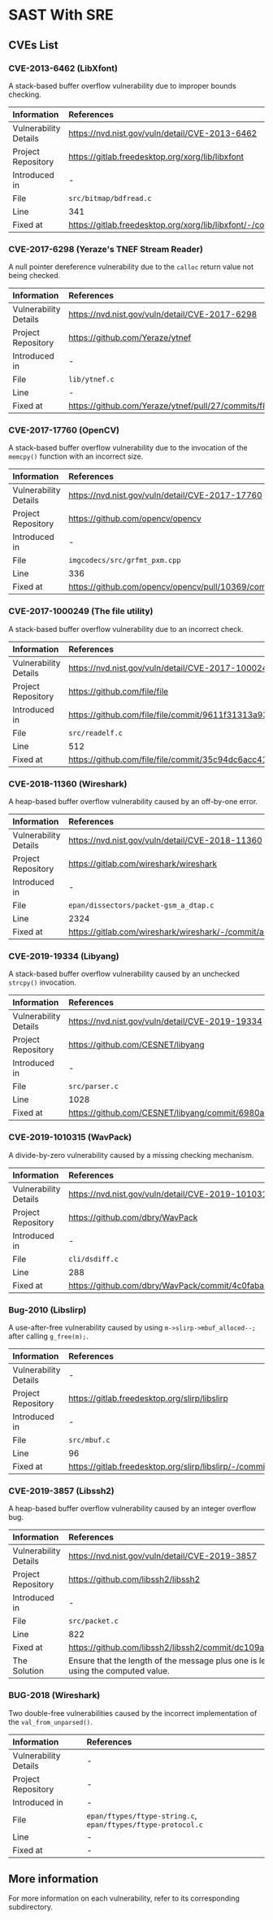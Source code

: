 # SAST With SRE

## CVEs List

### CVE-2013-6462 (LibXfont)
A stack-based buffer overflow vulnerability due to improper bounds checking.

| Information  | References  |
|:-------------| :-----------|
| Vulnerability Details | https://nvd.nist.gov/vuln/detail/CVE-2013-6462 |
| Project Repository | https://gitlab.freedesktop.org/xorg/lib/libxfont |
| Introduced in | - |
| File |  `src/bitmap/bdfread.c` |
| Line | 341 |
| Fixed at | https://gitlab.freedesktop.org/xorg/lib/libxfont/-/commit/4d024ac10f964f6bd372ae0dd14f02772a6e5f63 |

### CVE-2017-6298 (Yeraze's TNEF Stream Reader)
A null pointer dereference vulnerability due to the  `calloc` return value not being checked.

| Information  | References  |
|:-------------| :-----------|
| Vulnerability Details | https://nvd.nist.gov/vuln/detail/CVE-2017-6298 |
| Project Repository | https://github.com/Yeraze/ytnef |
| Introduced in | - |
| File |  `lib/ytnef.c` |
| Line | - |
| Fixed at | https://github.com/Yeraze/ytnef/pull/27/commits/f816ba5df468294f569c5f72e51c9167c59ec251 |

### CVE-2017-17760 (OpenCV)
A stack-based buffer overflow vulnerability due to the invocation of the `memcpy()` function with an incorrect size.

| Information  | References  |
|:-------------| :-----------|
| Vulnerability Details | https://nvd.nist.gov/vuln/detail/CVE-2017-17760 |
| Project Repository | https://github.com/opencv/opencv |
| Introduced in | - |
| File | `imgcodecs/src/grfmt_pxm.cpp` |
| Line | 336 |
| Fixed at | https://github.com/opencv/opencv/pull/10369/commits/7bbe1a53cfc097b82b1589f7915a2120de39274c |

### CVE-2017-1000249 (The file utility)
A stack-based buffer overflow vulnerability due to an incorrect check.

| Information  | References  |
|:-------------| :-----------|
| Vulnerability Details | https://nvd.nist.gov/vuln/detail/CVE-2017-1000249 |
| Project Repository | https://github.com/file/file |
| Introduced in | https://github.com/file/file/commit/9611f31313a93aa036389c5f3b15eea53510d4d1 |
| File |  `src/readelf.c` |
| Line | 512 |
| Fixed at | https://github.com/file/file/commit/35c94dc6acc418f1ad7f6241a6680e5327495793 |

### CVE-2018-11360 (Wireshark)
A heap-based buffer overflow vulnerability caused by an off-by-one error.

| Information  | References  |
|:-------------| :-----------|
| Vulnerability Details | https://nvd.nist.gov/vuln/detail/CVE-2018-11360 |
| Project Repository | https://gitlab.com/wireshark/wireshark |
| Introduced in | - |
| File |  `epan/dissectors/packet-gsm_a_dtap.c ` |
| Line | 2324 |
| Fixed at | https://gitlab.com/wireshark/wireshark/-/commit/a55b36c51f83a7b9680824e8ee3a6ce8429ab24b |

### CVE-2019-19334 (Libyang)
A stack-based buffer overflow vulnerability caused by an unchecked `strcpy()` invocation.

| Information  | References  |
|:-------------| :-----------|
| Vulnerability Details | https://nvd.nist.gov/vuln/detail/CVE-2019-19334 |
| Project Repository | https://github.com/CESNET/libyang |
| Introduced in | - |
| File |  `src/parser.c` |
| Line | 1028 |
| Fixed at | https://github.com/CESNET/libyang/commit/6980afae2ff9fcd6d67508b0a3f694d75fd059d6 |

### CVE-2019-1010315 (WavPack)
A divide-by-zero vulnerability caused by a missing checking mechanism.

| Information  | References  |
|:-------------| :-----------|
| Vulnerability Details | https://nvd.nist.gov/vuln/detail/CVE-2019-1010315 |
| Project Repository | https://github.com/dbry/WavPack |
| Introduced in | - |
| File |  `cli/dsdiff.c` |
| Line | 288 |
| Fixed at | https://github.com/dbry/WavPack/commit/4c0faba32fddbd0745cbfaf1e1aeb3da5d35b9fc |

### Bug-2010 (Libslirp)
A use-after-free vulnerability caused by using `m->slirp->mbuf_alloced--;` after calling `g_free(m);`.

| Information  | References  |
|:-------------| :-----------|
| Vulnerability Details | - |
| Project Repository | https://gitlab.freedesktop.org/slirp/libslirp |
| Introduced in | - |
| File | `src/mbuf.c` |
| Line | 96 |
| Fixed at | https://gitlab.freedesktop.org/slirp/libslirp/-/commit/a6ecd0ff |

### CVE-2019-3857 (Libssh2)
A heap-based buffer overflow vulnerability caused by an integer overflow bug.

| Information  | References  |
|:-------------| :-----------|
| Vulnerability Details | https://nvd.nist.gov/vuln/detail/CVE-2019-3857 |
| Project Repository | https://github.com/libssh2/libssh2 |
| Introduced in | - |
| File | `src/packet.c` |
| Line | 822 |
| Fixed at | https://github.com/libssh2/libssh2/commit/dc109a7f518757741590bb993c0c8412928ccec2 |
| The Solution | Ensure that the length of the message plus one is less than `UINT_MAX` before allocating memory using the computed value. |

### BUG-2018 (Wireshark)
Two double-free vulnerabilities caused by the incorrect implementation of the `val_from_unparsed()`.

| Information  | References  |
|:-------------| :-----------|
| Vulnerability Details | - |
| Project Repository | - |
| Introduced in | - |
| File |  `epan/ftypes/ftype-string.c`, `epan/ftypes/ftype-protocol.c`|
| Line | - |
| Fixed at | - |

## More information
For more information on each vulnerability, refer to its corresponding subdirectory.
